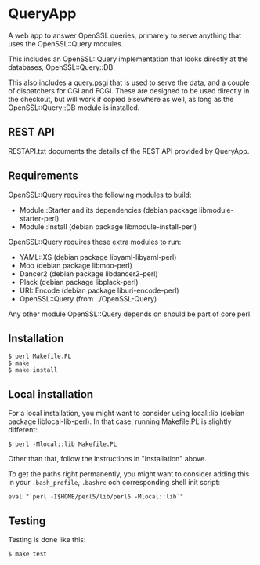 QueryApp
========

A web app to answer OpenSSL queries, primarely to serve anything that
uses the OpenSSL::Query modules.

This includes an OpenSSL::Query implementation that looks directly at
the databases, OpenSSL::Query::DB.

This also includes a query.psgi that is used to serve the data, and a
couple of dispatchers for CGI and FCGI.  These are designed to be used
directly in the checkout, but will work if copied elsewhere as well,
as long as the OpenSSL::Query::DB module is installed.

REST API
--------

RESTAPI.txt documents the details of the REST API provided by QueryApp.

Requirements
------------

OpenSSL::Query requires the following modules to build:

- Module::Starter and its dependencies (debian package libmodule-starter-perl)
- Module::Install		(debian package libmodule-install-perl)

OpenSSL::Query requires these extra modules to run:

- YAML::XS			(debian package libyaml-libyaml-perl)
- Moo				(debian package libmoo-perl)
- Dancer2			(debian package libdancer2-perl)
- Plack				(debian package libplack-perl)
- URI::Encode			(debian package liburi-encode-perl)
- OpenSSL::Query		(from ../OpenSSL-Query)

Any other module OpenSSL::Query depends on should be part of core
perl.

Installation
------------

    $ perl Makefile.PL
    $ make
    $ make install

Local installation
------------

For a local installation, you might want to consider using local::lib
(debian package liblocal-lib-perl).  In that case, running Makefile.PL
is slightly different:

    $ perl -Mlocal::lib Makefile.PL

Other than that, follow the instructions in "Installation" above.

To get the paths right permanently, you might want to consider adding
this in your `.bash_profile`, `.bashrc` och corresponding shell init
script:

    eval "`perl -I$HOME/perl5/lib/perl5 -Mlocal::lib`"

Testing
-------

Testing is done like this:

    $ make test
